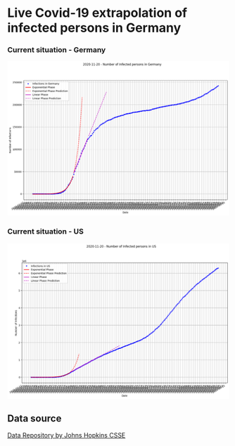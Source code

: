 # Live Covid-19 extrapolation of infected persons in Germany

### Current situation - Germany
![](plots/model_Germany.png)

### Current situation - US
![](plots/model_US.png)

## Data source
[Data Repository by Johns Hopkins CSSE](https://github.com/CSSEGISandData/COVID-19)
